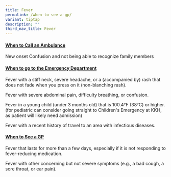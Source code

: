 ```yaml
---
title: Fever
permalink: /when-to-see-a-gp/
variant: tiptap
description: ""
third_nav_title: Fever
---
```

<h4><strong><u>When to Call an Ambulance</u></strong></h4>
<p></p>
<p>New onset Confusion and not being able to recognize family members</p>
<p></p>
<h4><strong><u>When to go to the Emergency Department</u></strong></h4>
<p></p>
<p>Fever with a stiff neck, severe headache, or a (accompanied by) rash that
does not fade when you press on it (non-blanching rash).</p>
<p></p>
<p>Fever with severe abdominal pain, difficulty breathing, or confusion.</p>
<p></p>
<p>Fever in a young child (under 3 months old) that is 100.4°F (38°C) or
higher. (for pediatric can consider going straight to Children's Emergency
at KKH, as patient will likely need admission)</p>
<p></p>
<p>Fever with a recent history of travel to an area with infectious diseases.</p>
<p></p>
<h4><strong><u>When to See a GP</u></strong></h4>
<p></p>
<p>Fever that lasts for more than a few days, especially if it is not responding
to fever-reducing medication.</p>
<p></p>
<p>Fever with other concerning but not severe symptoms (e.g., a bad cough,
a sore throat, or ear pain).</p>
<p></p>
<p></p>